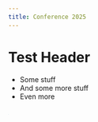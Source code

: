 ```yaml
---
title: Conference 2025
---
```


# Test Header

- Some stuff
- And some more stuff
- Even more

<img src="hhu-logo.png" alt="HHU Logo" style="max-width: 0.1%; height: auto;">
